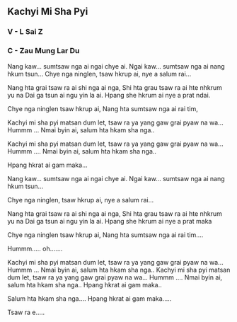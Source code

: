 ## Kachyi Mi Sha Pyi

### V - L Sai Z

### C - Zau Mung Lar Du

Nang kaw...
sumtsaw nga ai ngai chye ai.
Ngai kaw...
sumtsaw nga ai nang hkum tsun...
Chye nga ninglen, tsaw hkrup ai,
nye a salum rai...

Nang hta grai tsaw ra ai shi nga ai nga,
Shi hta grau tsaw ra ai hte nhkrum yu na
Dai ga tsun ai ngu yin la ai.
Hpang she hkrum ai nye a prat ndai.

Chye nga ninglen tsaw hkrup ai,
Nang hta sumtsaw nga ai rai tim,

Kachyi mi sha pyi matsan dum let,
tsaw ra ya yang gaw grai pyaw na wa...
Hummm ...
Nmai byin ai, salum hta hkam sha nga..

Kachyi mi sha pyi matsan dum let,
tsaw ra ya yang gaw grai pyaw na wa...
Hummm ....
Nmai byin ai, salum hta hkam sha nga..

Hpang hkrat ai gam maka...

Nang kaw...
sumtsaw nga ai ngai chye ai.
Ngai kaw...
sumtsaw nga ai nang hkum tsun...

Chye nga ninglen, tsaw hkrup ai,
nye a salum rai...

Nang hta grai tsaw ra ai shi nga ai nga,
Shi hta grau tsaw ra ai hte nhkrum yu na
Dai ga tsun ai ngu yin la ai.
Hpang she hkrum ai nye a prat maka

Chye nga ninglen tsaw hkrup ai,
Nang hta sumtsaw nga ai rai tim....

Hummm.....
oh.......

Kachyi mi sha pyi matsan dum let,
tsaw ra ya yang gaw grai pyaw na wa...
Hummm ...
Nmai byin ai, salum hta hkam sha nga..
Kachyi mi sha pyi matsan dum let,
tsaw ra ya yang gaw grai pyaw na wa...
Hummm ....
Nmai byin ai, salum hta hkam sha nga..
Hpang hkrat ai gam maka..

Salum hta hkam sha nga....
Hpang hkrat ai gam maka.....

Tsaw ra e.....
